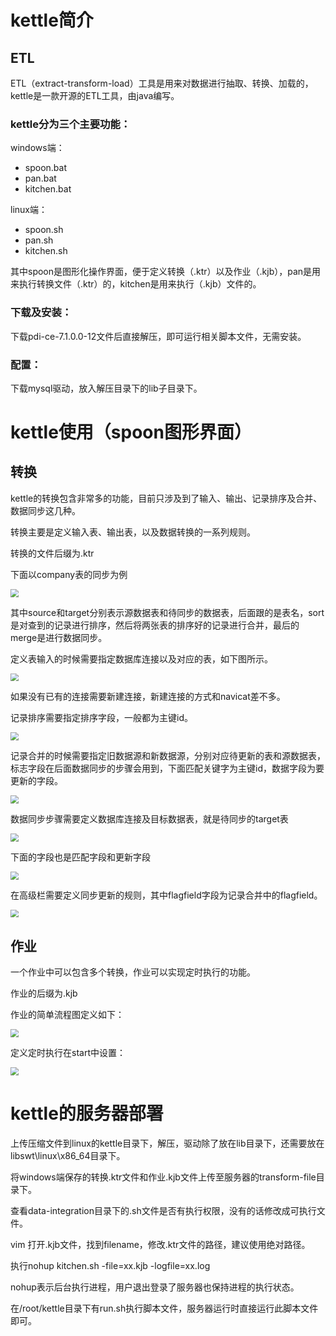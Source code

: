 # kettle简介

## ETL

ETL（extract-transform-load）工具是用来对数据进行抽取、转换、加载的，kettle是一款开源的ETL工具，由java编写。

### kettle分为三个主要功能：

windows端：

- spoon.bat
- pan.bat
- kitchen.bat

linux端：

- spoon.sh
- pan.sh
- kitchen.sh

其中spoon是图形化操作界面，便于定义转换（.ktr）以及作业（.kjb），pan是用来执行转换文件（.ktr）的，kitchen是用来执行（.kjb）文件的。

### 下载及安装：

下载pdi-ce-7.1.0.0-12文件后直接解压，即可运行相关脚本文件，无需安装。

### 配置：

下载mysql驱动，放入解压目录下的lib子目录下。

# kettle使用（spoon图形界面）

## 转换

kettle的转换包含非常多的功能，目前只涉及到了输入、输出、记录排序及合并、数据同步这几种。

转换主要是定义输入表、输出表，以及数据转换的一系列规则。

转换的文件后缀为.ktr

下面以company表的同步为例

<img src=".\img\kettle-transform-graph.png" style="zoom: 80%;" />

其中source和target分别表示源数据表和待同步的数据表，后面跟的是表名，sort是对查到的记录进行排序，然后将两张表的排序好的记录进行合并，最后的merge是进行数据同步。

定义表输入的时候需要指定数据库连接以及对应的表，如下图所示。

<img src=".\img\kettle-table.png" style="zoom:80%;" />

如果没有已有的连接需要新建连接，新建连接的方式和navicat差不多。

记录排序需要指定排序字段，一般都为主键id。

<img src=".\img\kettle-sort.png" style="zoom:80%;" />

记录合并的时候需要指定旧数据源和新数据源，分别对应待更新的表和源数据表，标志字段在后面数据同步的步骤会用到，下面匹配关键字为主键id，数据字段为要更新的字段。

<img src=".\img\kettle-merge-record.png" style="zoom:80%;" />

数据同步步骤需要定义数据库连接及目标数据表，就是待同步的target表

<img src=".\img\kettle-merge-table1.png" style="zoom:80%;" />

下面的字段也是匹配字段和更新字段

<img src=".\img\kettle-merge-table2.png" style="zoom:80%;" />

在高级栏需要定义同步更新的规则，其中flagfield字段为记录合并中的flagfield。

<img src=".\img\kettle-merge-table3.png" style="zoom:80%;" />

## 作业

一个作业中可以包含多个转换，作业可以实现定时执行的功能。

作业的后缀为.kjb

作业的简单流程图定义如下：

<img src=".\img\kettle-job.png" style="zoom:80%;" />

定义定时执行在start中设置：

<img src=".\img\kettle-job-time.png" style="zoom:80%;" />

# kettle的服务器部署

上传压缩文件到linux的kettle目录下，解压，驱动除了放在lib目录下，还需要放在libswt\linux\x86_64目录下。

将windows端保存的转换.ktr文件和作业.kjb文件上传至服务器的transform-file目录下。

查看data-integration目录下的.sh文件是否有执行权限，没有的话修改成可执行文件。

vim 打开.kjb文件，找到filename，修改.ktr文件的路径，建议使用绝对路径。

执行nohup kitchen.sh -file=xx.kjb -logfile=xx.log

nohup表示后台执行进程，用户退出登录了服务器也保持进程的执行状态。

在/root/kettle目录下有run.sh执行脚本文件，服务器运行时直接运行此脚本文件即可。